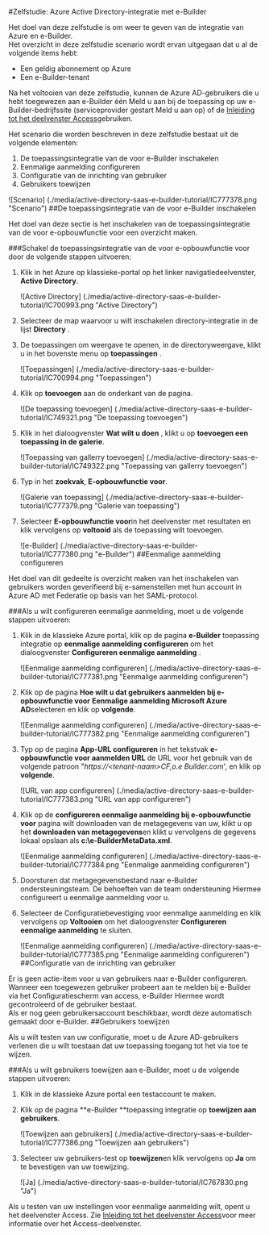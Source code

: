 <properties 
    pageTitle="Zelfstudie: Azure Active Directory-integratie met e-opbouwfunctie voor | Microsoft Azure" 
    description="Leer hoe u met e-Builder met Azure Active Directory inschakelen eenmalige aanmelding, geautomatiseerd inrichting en meer." 
    services="active-directory" 
    authors="jeevansd"  
    documentationCenter="na" 
    manager="femila"/>
<tags 
    ms.service="active-directory" 
    ms.devlang="na" 
    ms.topic="article" 
    ms.tgt_pltfrm="na" 
    ms.workload="identity" 
    ms.date="09/29/2016" 
    ms.author="jeedes" />

#<a name="tutorial-azure-active-directory-integration-with-e-builder"></a>Zelfstudie: Azure Active Directory-integratie met e-Builder
  
Het doel van deze zelfstudie is om weer te geven van de integratie van Azure en e-Builder.  
Het overzicht in deze zelfstudie scenario wordt ervan uitgegaan dat u al de volgende items hebt:

-   Een geldig abonnement op Azure
-   Een e-Builder-tenant
  
Na het voltooien van deze zelfstudie, kunnen de Azure AD-gebruikers die u hebt toegewezen aan e-Builder één Meld u aan bij de toepassing op uw e-Builder-bedrijfssite (serviceprovider gestart Meld u aan op) of de [Inleiding tot het deelvenster Access](active-directory-saas-access-panel-introduction.md)gebruiken.
  
Het scenario die worden beschreven in deze zelfstudie bestaat uit de volgende elementen:

1.  De toepassingsintegratie van de voor e-Builder inschakelen
2.  Eenmalige aanmelding configureren
3.  Configuratie van de inrichting van gebruiker
4.  Gebruikers toewijzen

![Scenario] (./media/active-directory-saas-e-builder-tutorial/IC777378.png "Scenario")
##<a name="enabling-the-application-integration-for-e-builder"></a>De toepassingsintegratie van de voor e-Builder inschakelen
  
Het doel van deze sectie is het inschakelen van de toepassingsintegratie van de voor e-opbouwfunctie voor een overzicht maken.

###<a name="to-enable-the-application-integration-for-e-builder-perform-the-following-steps"></a>Schakel de toepassingsintegratie van de voor e-opbouwfunctie voor door de volgende stappen uitvoeren:

1.  Klik in het Azure op klassieke-portal op het linker navigatiedeelvenster, **Active Directory**.

    ![Active Directory] (./media/active-directory-saas-e-builder-tutorial/IC700993.png "Active Directory")

2.  Selecteer de map waarvoor u wilt inschakelen directory-integratie in de lijst **Directory** .

3.  De toepassingen om weergave te openen, in de directoryweergave, klikt u in het bovenste menu op **toepassingen** .

    ![Toepassingen] (./media/active-directory-saas-e-builder-tutorial/IC700994.png "Toepassingen")

4.  Klik op **toevoegen** aan de onderkant van de pagina.

    ![De toepassing toevoegen] (./media/active-directory-saas-e-builder-tutorial/IC749321.png "De toepassing toevoegen")

5.  Klik in het dialoogvenster **Wat wilt u doen** , klikt u op **toevoegen een toepassing in de galerie**.

    ![Toepassing van gallerry toevoegen] (./media/active-directory-saas-e-builder-tutorial/IC749322.png "Toepassing van gallerry toevoegen")

6.  Typ in het **zoekvak**, **E-opbouwfunctie voor**.

    ![Galerie van toepassing] (./media/active-directory-saas-e-builder-tutorial/IC777379.png "Galerie van toepassing")

7.  Selecteer **E-opbouwfunctie voor**in het deelvenster met resultaten en klik vervolgens op **voltooid** als de toepassing wilt toevoegen.

    ![e-Builder] (./media/active-directory-saas-e-builder-tutorial/IC777380.png "e-Builder")
##<a name="configuring-single-sign-on"></a>Eenmalige aanmelding configureren
  
Het doel van dit gedeelte is overzicht maken van het inschakelen van gebruikers worden geverifieerd bij e-samenstellen met hun account in Azure AD met Federatie op basis van het SAML-protocol.

###<a name="to-configure-single-sign-on-perform-the-following-steps"></a>Als u wilt configureren eenmalige aanmelding, moet u de volgende stappen uitvoeren:

1.  Klik in de klassieke Azure portal, klik op de pagina **e-Builder** toepassing integratie op **eenmalige aanmelding configureren** om het dialoogvenster **Configureren eenmalige aanmelding** .

    ![Eenmalige aanmelding configureren] (./media/active-directory-saas-e-builder-tutorial/IC777381.png "Eenmalige aanmelding configureren")

2.  Klik op de pagina **Hoe wilt u dat gebruikers aanmelden bij e-opbouwfunctie voor** **Eenmalige aanmelding Microsoft Azure AD**selecteren en klik op **volgende**.

    ![Eenmalige aanmelding configureren] (./media/active-directory-saas-e-builder-tutorial/IC777382.png "Eenmalige aanmelding configureren")

3.  Typ op de pagina **App-URL configureren** in het tekstvak **e-opbouwfunctie voor aanmelden URL** de URL voor het gebruik van de volgende patroon "*https://\<tenant-naam\>CF,o.e Builder.com*', en klik op **volgende**.

    ![URL van app configureren] (./media/active-directory-saas-e-builder-tutorial/IC777383.png "URL van app configureren")

4.  Klik op de **configureren eenmalige aanmelding bij e-opbouwfunctie voor** pagina wilt downloaden van de metagegevens van uw, klikt u op het **downloaden van metagegevens**en klikt u vervolgens de gegevens lokaal opslaan als **c:\\e-BuilderMetaData.xml**.

    ![Eenmalige aanmelding configureren] (./media/active-directory-saas-e-builder-tutorial/IC777384.png "Eenmalige aanmelding configureren")

5.  Doorsturen dat metagegevensbestand naar e-Builder ondersteuningsteam. De behoeften van de team ondersteuning Hiermee configureert u eenmalige aanmelding voor u.

6.  Selecteer de Configuratiebevestiging voor eenmalige aanmelding en klik vervolgens op **Voltooien** om het dialoogvenster **Configureren eenmalige aanmelding** te sluiten.

    ![Eenmalige aanmelding configureren] (./media/active-directory-saas-e-builder-tutorial/IC777385.png "Eenmalige aanmelding configureren")
##<a name="configuring-user-provisioning"></a>Configuratie van de inrichting van gebruiker
  
Er is geen actie-item voor u van gebruikers naar e-Builder configureren.  
Wanneer een toegewezen gebruiker probeert aan te melden bij e-Builder via het Configuratiescherm van access, e-Builder Hiermee wordt gecontroleerd of de gebruiker bestaat.  
Als er nog geen gebruikersaccount beschikbaar, wordt deze automatisch gemaakt door e-Builder.
##<a name="assigning-users"></a>Gebruikers toewijzen
  
Als u wilt testen van uw configuratie, moet u de Azure AD-gebruikers verlenen die u wilt toestaan dat uw toepassing toegang tot het via toe te wijzen.

###<a name="to-assign-users-to-e-builder-perform-the-following-steps"></a>Als u wilt gebruikers toewijzen aan e-Builder, moet u de volgende stappen uitvoeren:

1.  Klik in de klassieke Azure portal een testaccount te maken.

2.  Klik op de pagina **e-Builder **toepassing integratie op **toewijzen aan gebruikers**.

    ![Toewijzen aan gebruikers] (./media/active-directory-saas-e-builder-tutorial/IC777386.png "Toewijzen aan gebruikers")

3.  Selecteer uw gebruikers-test op **toewijzen**en klik vervolgens op **Ja** om te bevestigen van uw toewijzing.

    ![Ja] (./media/active-directory-saas-e-builder-tutorial/IC767830.png "Ja")
  
Als u testen van uw instellingen voor eenmalige aanmelding wilt, opent u het deelvenster Access. Zie [Inleiding tot het deelvenster Access](active-directory-saas-access-panel-introduction.md)voor meer informatie over het Access-deelvenster.
